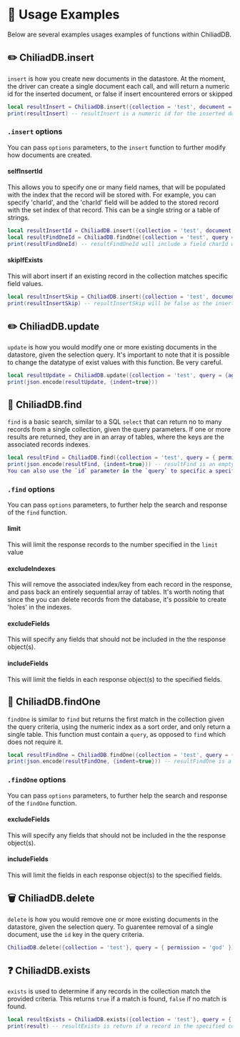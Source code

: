 # 📝 Usage Examples

Below are several examples usages examples of functions within ChiliadDB.


## ✏️ ChiliadDB.insert
`insert` is how you create new documents in the datastore. At the moment, the driver can create a single document each call, and will return
a numeric id for the inserted document, or false if insert encountered errors or skipped
```lua
local resultInsert = ChiliadDB.insert({collection = 'test', document = {permission = 'god', name = 'Joe', citizenid = 1}})
print(resultInsert) -- resultInsert is a numeric id for the inserted document, or false if insert encountered errors
```

### `.insert` options
You can pass `options` parameters, to the `insert` function to further modify how documents are created.

#### selfInsertId
This allows you to specify one or many field names, that will be populated with the index that the record will be stored with. For example, you can specify 'charId', and the 'charId' field will be added to the stored record with the set index of that record. This can be a single string or a table of strings.
```lua
local resultInsertId = ChiliadDB.insert({collection = 'test', document = {permission = 'admin', name = 'Joseph', citizenid = 1}, options = {selfInsertId = 'charId'}})
local resultFindOneId = ChiliadDB.findOne({collection = 'test', query = { id = resultInsertId } })
print(resultFindOneId) -- resultFindOneId will include a field charId with the numeric inserted id
```

#### skipIfExists
This will abort insert if an existing record in the collection matches specific field values.
```lua
local resultInsertSkip = ChiliadDB.insert({collection = 'test', document = {permission = 'admin', name = 'Joseph', citizenid = 1}, options = {skipIfExists = {citizenid = true}}})
print(resultInsertSkip) -- resultInsertSkip will be false as the insert example above already created a record with that `citizenid`, and no new document was created
```


## ✏️ ChiliadDB.update
`update` is how you would modify one or more existing documents in the datastore, given the selection query. It's important to note that it is possible to change the datatype of exist values with this function. Be very careful.
```lua
local resultUpdate = ChiliadDB.update({collection = 'test', query = {age = {['$lt'] = 11}}, update = { name = 'Joseph' }})
print(json.encode(resultUpdate, {indent=true}))
```


## 🔎 ChiliadDB.find
`find` is a basic search, similar to a SQL `select` that can return no to many records from a single collection, given the query parameters. If one or more results are returned, they are in an array of tables, where the keys are the associated records indexes.
```lua
local resultFind = ChiliadDB.find({collection = 'test', query = { permission = 'god' } })
print(json.encode(resultFind, {indent=true})) -- resultFind is an empty table or an array of tables
You can also use the `id` parameter in the `query` to specific a specific index from the specified collection that you want. `id` must be numeric.
```

### `.find` options
You can pass `options` parameters, to further help the search and response of the `find` function.

#### limit
This will limit the response records to the number specified in the `limit` value

#### excludeIndexes
This will remove the associated index/key from each record in the response, and pass back an entirely sequential array of tables. It's worth noting that since the you can delete records from the database, it's possible to create 'holes' in the indexes.

#### excludeFields
This will specify any fields that should not be included in the the response object(s).

#### includeFields
This will limit the fields in each response object(s) to the specified fields.


## 🔎 ChiliadDB.findOne
`findOne` is similar to `find` but returns the first match in the collection given the query criteria, using the numeric index as a sort order, and only return a single table. This function must contain a `query`, as opposed to `find` which does not require it.
```lua
local resultFindOne = ChiliadDB.findOne({collection = 'test', query = { permission = 'god' }, update = {  permission = 'normie' } })
print(json.encode(resultFindOne, {indent=true})) -- resultFindOne is a table
```

### `.findOne` options
You can pass `options` parameters, to further help the search and response of the `findOne` function.

#### excludeFields
This will specify any fields that should not be included in the the response object(s).

#### includeFields
This will limit the fields in each response object(s) to the specified fields.


## 🗑️ ChiliadDB.delete
`delete` is how you would remove one or more existing documents in the datastore, given the selection query. To guarentee removal of a single document, use the `id` key in the query criteria.
```lua
ChiliadDB.delete({collection = 'test'}, query = { permission = 'god' })
```


## ❓ ChiliadDB.exists
`exists` is used to determine if any records in the collection match the provided criteria. This returns `true` if a match is found, `false` if no match is found.
```lua
local resultExists = ChiliadDB.exists({collection = 'test'}, query = { permission = 'pleb' })
print(result) -- resultExists is return if a record in the specified collection matches the included criteria; false if not
```